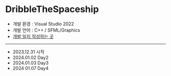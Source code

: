 # DribbleTheSpaceship

- 개발 환경 : Visual Studio 2022
- 개발 언어 : C++ / SFML/Graphics
- [개발 일지 작성하는 곳](https://roble-programing.tistory.com/category/%EA%B0%9C%EB%B0%9C%20%EC%9D%BC%EC%A7%80/%EC%9C%88%EB%8F%84%EC%9A%B0)
----
- 2023.12.31 시작
- 2024.01.02 Day2
- 2024.01.03 Day3
- 2024 01.07 Day4

